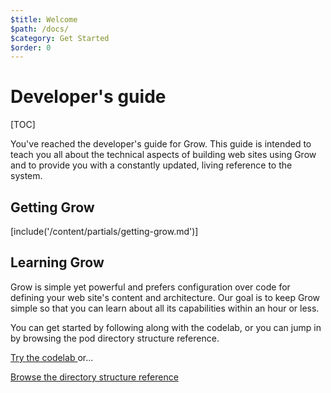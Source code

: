 ```yaml
---
$title: Welcome
$path: /docs/
$category: Get Started
$order: 0
---
```

# Developer's guide

[TOC]

You've reached the developer's guide for Grow. This guide is intended to teach you all about the technical aspects of building web sites using Grow and to provide you with a constantly updated, living reference to the system.

## Getting Grow

[include('/content/partials/getting-grow.md')]

## Learning Grow

Grow is simple yet powerful and prefers configuration over code for defining your web site's content and architecture. Our goal is to keep Grow simple so that you can learn about all its capabilities within an hour or less.

You can get started by following along with the codelab, or you can jump in by browsing the pod directory structure reference.

<div class="toolbar">
  <p><a href="[url('/content/codelab/0.md')]" class="button">
    <i class="fa fa-arrow-right"></i>
    Try the codelab
  </a>
  or...
  <p><a href="[url('/content/docs/directory-structure.md')]" class="button">
    <i class="fa fa-arrow-right"></i>
    Browse the directory structure reference
  </a>
</div>
